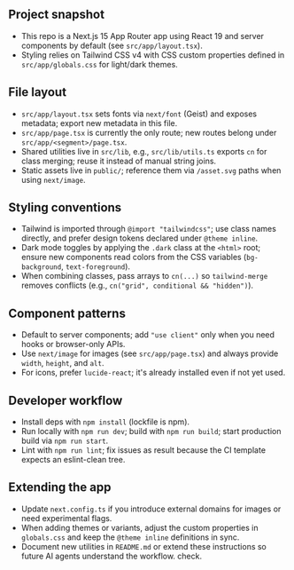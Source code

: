 ## Project snapshot
- This repo is a Next.js 15 App Router app using React 19 and server components by default (see `src/app/layout.tsx`).
- Styling relies on Tailwind CSS v4 with CSS custom properties defined in `src/app/globals.css` for light/dark themes.

## File layout
- `src/app/layout.tsx` sets fonts via `next/font` (Geist) and exposes metadata; export new metadata in this file.
- `src/app/page.tsx` is currently the only route; new routes belong under `src/app/<segment>/page.tsx`.
- Shared utilities live in `src/lib`, e.g., `src/lib/utils.ts` exports `cn` for class merging; reuse it instead of manual string joins.
- Static assets live in `public/`; reference them via `/asset.svg` paths when using `next/image`.

## Styling conventions
- Tailwind is imported through `@import "tailwindcss"`; use class names directly, and prefer design tokens declared under `@theme inline`.
- Dark mode toggles by applying the `.dark` class at the `<html>` root; ensure new components read colors from the CSS variables (`bg-background`, `text-foreground`).
- When combining classes, pass arrays to `cn(...)` so `tailwind-merge` removes conflicts (e.g., `cn("grid", conditional && "hidden")`).

## Component patterns
- Default to server components; add `"use client"` only when you need hooks or browser-only APIs.
- Use `next/image` for images (see `src/app/page.tsx`) and always provide `width`, `height`, and `alt`.
- For icons, prefer `lucide-react`; it's already installed even if not yet used.

## Developer workflow
- Install deps with `npm install` (lockfile is npm).
- Run locally with `npm run dev`; build with `npm run build`; start production build via `npm run start`.
- Lint with `npm run lint`; fix issues as result because the CI template expects an eslint-clean tree.

## Extending the app
- Update `next.config.ts` if you introduce external domains for images or need experimental flags.
- When adding themes or variants, adjust the custom properties in `globals.css` and keep the `@theme inline` definitions in sync.
- Document new utilities in `README.md` or extend these instructions so future AI agents understand the workflow. check. 

